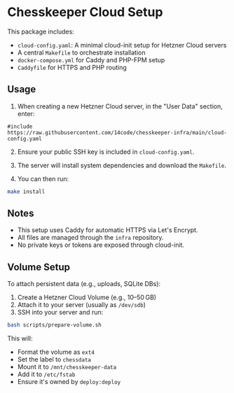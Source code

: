 # Chesskeeper Cloud Setup

This package includes:
- `cloud-config.yaml`: A minimal cloud-init setup for Hetzner Cloud servers
- A central `Makefile` to orchestrate installation
- `docker-compose.yml` for Caddy and PHP-FPM setup
- `Caddyfile` for HTTPS and PHP routing

## Usage

1. When creating a new Hetzner Cloud server, in the "User Data" section, enter:

```
#include
https://raw.githubusercontent.com/14code/chesskeeper-infra/main/cloud-config.yaml
```

2. Ensure your public SSH key is included in `cloud-config.yaml`.

3. The server will install system dependencies and download the `Makefile`.

4. You can then run:

```bash
make install
```

## Notes

- This setup uses Caddy for automatic HTTPS via Let's Encrypt.
- All files are managed through the `infra` repository.
- No private keys or tokens are exposed through cloud-init.



## Volume Setup

To attach persistent data (e.g., uploads, SQLite DBs):

1. Create a Hetzner Cloud Volume (e.g., 10–50 GB)
2. Attach it to your server (usually as `/dev/sdb`)
3. SSH into your server and run:

```bash
bash scripts/prepare-volume.sh
```

This will:
- Format the volume as `ext4`
- Set the label to `chessdata`
- Mount it to `/mnt/chesskeeper-data`
- Add it to `/etc/fstab`
- Ensure it's owned by `deploy:deploy`
